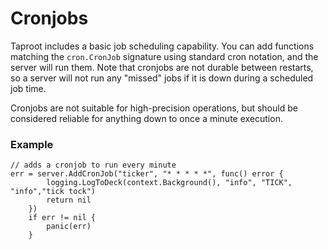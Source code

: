 # Cronjobs

Taproot includes a basic job scheduling capability. You can add functions matching the `cron.CronJob` signature using 
standard cron notation, and the server will run them. Note that cronjobs are not durable between restarts, so a server 
will not run any "missed" jobs if it is down during a scheduled job time.

Cronjobs are not suitable for high-precision operations, but should be considered reliable for anything down to once a 
minute execution.


### Example
~~~
// adds a cronjob to run every minute
err = server.AddCronJob("ticker", "* * * * *", func() error {
		logging.LogToDeck(context.Background(), "info", "TICK", "info","tick tock")
		return nil
	})
	if err != nil {
		panic(err)
	}
~~~
